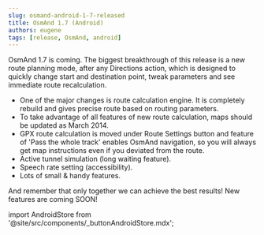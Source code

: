 ```yaml
---
slug: osmand-android-1-7-released
title: OsmAnd 1.7 (Android)
authors: eugene
tags: [release, OsmAnd, android]
---
```


OsmAnd 1.7 is coming. The biggest breakthrough of this release is a new route planning mode, after any Directions action, which is designed to quickly change start and destination point, tweak parameters and see immediate route recalculation.

- One of the major changes is route calculation engine. It is completely rebuild and gives precise route based on routing parameters.
- To take advantage of all features of new route calculation, maps should be updated as March 2014.
- GPX route calculation is moved under Route Settings button and feature of 'Pass the whole track' enables OsmAnd navigation, so you will always get map instructions even if you deviated from the route.
- Active tunnel simulation (long waiting feature).
- Speech rate setting (accessibility).
- Lots of small &amp; handy features.

<!--truncate-->

And remember that only together we can achieve the best results!
New features are coming SOON!






import AndroidStore from '@site/src/components/_buttonAndroidStore.mdx';

<AndroidStore/>